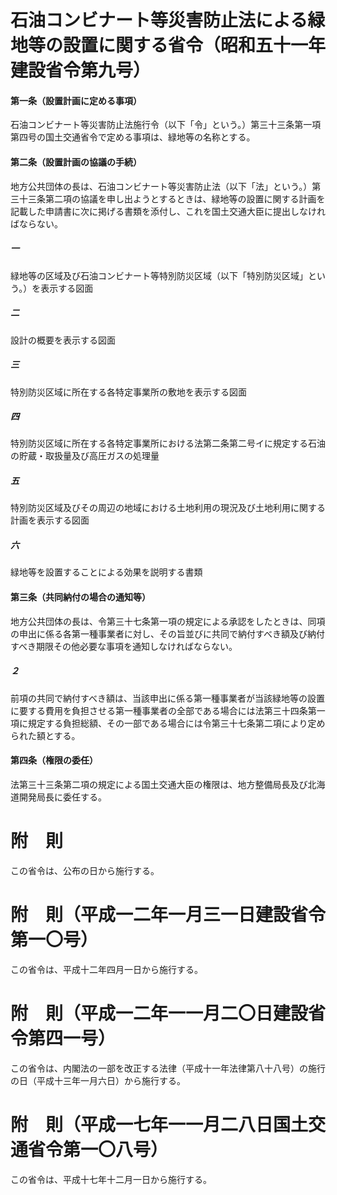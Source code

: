 # 石油コンビナート等災害防止法による緑地等の設置に関する省令（昭和五十一年建設省令第九号）
#### 第一条（設置計画に定める事項）
石油コンビナート等災害防止法施行令（以下「令」という。）第三十三条第一項第四号の国土交通省令で定める事項は、緑地等の名称とする。
#### 第二条（設置計画の協議の手続）
地方公共団体の長は、石油コンビナート等災害防止法（以下「法」という。）第三十三条第二項の協議を申し出ようとするときは、緑地等の設置に関する計画を記載した申請書に次に掲げる書類を添付し、これを国土交通大臣に提出しなければならない。
##### 一
緑地等の区域及び石油コンビナート等特別防災区域（以下「特別防災区域」という。）を表示する図面
##### 二
設計の概要を表示する図面
##### 三
特別防災区域に所在する各特定事業所の敷地を表示する図面
##### 四
特別防災区域に所在する各特定事業所における法第二条第二号イに規定する石油の貯蔵・取扱量及び高圧ガスの処理量
##### 五
特別防災区域及びその周辺の地域における土地利用の現況及び土地利用に関する計画を表示する図面
##### 六
緑地等を設置することによる効果を説明する書類
#### 第三条（共同納付の場合の通知等）
地方公共団体の長は、令第三十七条第一項の規定による承認をしたときは、同項の申出に係る各第一種事業者に対し、その旨並びに共同で納付すべき額及び納付すべき期限その他必要な事項を通知しなければならない。
##### ２
前項の共同で納付すべき額は、当該申出に係る第一種事業者が当該緑地等の設置に要する費用を負担させる第一種事業者の全部である場合には法第三十四条第一項に規定する負担総額、その一部である場合には令第三十七条第二項により定められた額とする。
#### 第四条（権限の委任）
法第三十三条第二項の規定による国土交通大臣の権限は、地方整備局長及び北海道開発局長に委任する。
# 附　則
この省令は、公布の日から施行する。
# 附　則（平成一二年一月三一日建設省令第一〇号）
この省令は、平成十二年四月一日から施行する。
# 附　則（平成一二年一一月二〇日建設省令第四一号）
この省令は、内閣法の一部を改正する法律（平成十一年法律第八十八号）の施行の日（平成十三年一月六日）から施行する。
# 附　則（平成一七年一一月二八日国土交通省令第一〇八号）
この省令は、平成十七年十二月一日から施行する。
